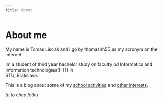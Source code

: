 ```yaml
---
title: About
---
```


# About me

My name is Tomas Liscak and i go by thomashh55 as my acronym on 
the internet. 

Im a student of third year bachelor study on 
faculty od Informatics and Information technologies(FIIT) in  
STU, Bratislava. 

This is a blog about some of my [school activities](/School_projects) and [other interests](/Other_interests).

*tu to chce fotku*
